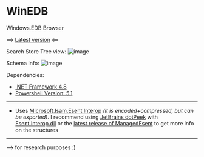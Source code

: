 # WinEDB
Windows.EDB Browser 

==> [Latest version](https://github.com/kacos2000/WinEDB/releases/latest) <==

   Search Store Tree view:
   ![image](https://user-images.githubusercontent.com/11378310/209396462-f41f4165-1ac7-4308-8b28-9ae2d06c8d44.png)
   
   Schema Info:
   ![image](https://user-images.githubusercontent.com/11378310/209396112-17cb7093-324c-43c6-892e-f2447ac0fdc5.png)


Dependencies: 
- [.NET Framework 4.8](https://dotnet.microsoft.com/en-us/download/dotnet-framework/net48)
- [Powershell Version:  5.1](https://docs.microsoft.com/en-us/powershell/scripting/windows-powershell/install/windows-powershell-system-requirements?view=powershell-5.1)
_______________
- Uses [Microsoft.Isam.Esent.Interop](https://github.com/microsoft/ManagedEsent) *(it is encoded+compressed, but can be exported)*. I recommend using [JetBrains dotPeek](https://www.jetbrains.com/decompiler/) with [Esent.Interop.dll](https://github.com/kacos2000/WinEDB/blob/master/Esent.Interop.dll) or the [latest release of ManagedEsent](https://github.com/microsoft/ManagedEsent/releases/latest) to get more info on the structures
_______________

--> for research purposes :) 

